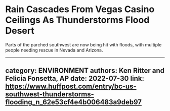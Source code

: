 # Rain Cascades From Vegas Casino Ceilings As Thunderstorms Flood Desert

Parts of the parched southwest are now being hit with floods, with multiple people needing rescue in Nevada and Arizona.

---
category: ENVIRONMENT
authors: Ken Ritter and Felicia Fonsetta, AP
date: 2022-07-30
link: https://www.huffpost.com/entry/bc-us-southwest-thunderstorms-flooding_n_62e53cf4e4b006483a9deb97
---
